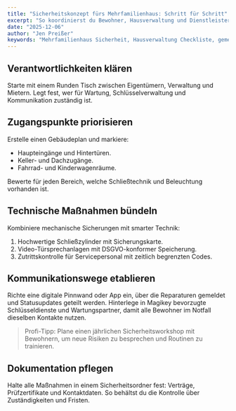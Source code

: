 ```yaml
---
title: "Sicherheitskonzept fürs Mehrfamilienhaus: Schritt für Schritt"
excerpt: "So koordinierst du Bewohner, Hausverwaltung und Dienstleister, um Eingangsbereiche dauerhaft geschützt zu halten."
date: "2025-12-06"
author: "Jen Preißer"
keywords: "Mehrfamilienhaus Sicherheit, Hausverwaltung Checkliste, gemeinsames Sicherheitskonzept"
---
```


## Verantwortlichkeiten klären

Starte mit einem Runden Tisch zwischen Eigentümern, Verwaltung und Mietern. Legt fest, wer für Wartung, Schlüsselverwaltung und Kommunikation zuständig ist.

## Zugangspunkte priorisieren

Erstelle einen Gebäudeplan und markiere:

- Haupteingänge und Hintertüren.
- Keller- und Dachzugänge.
- Fahrrad- und Kinderwagenräume.

Bewerte für jeden Bereich, welche Schließtechnik und Beleuchtung vorhanden ist.

## Technische Maßnahmen bündeln

Kombiniere mechanische Sicherungen mit smarter Technik:

1. Hochwertige Schließzylinder mit Sicherungskarte.
2. Video-Türsprechanlagen mit DSGVO-konformer Speicherung.
3. Zutrittskontrolle für Servicepersonal mit zeitlich begrenzten Codes.

## Kommunikationswege etablieren

Richte eine digitale Pinnwand oder App ein, über die Reparaturen gemeldet und Statusupdates geteilt werden. Hinterlege in Magikey bevorzugte Schlüsseldienste und Wartungspartner, damit alle Bewohner im Notfall dieselben Kontakte nutzen.

> Profi-Tipp: Plane einen jährlichen Sicherheitsworkshop mit Bewohnern, um neue Risiken zu besprechen und Routinen zu trainieren.

## Dokumentation pflegen

Halte alle Maßnahmen in einem Sicherheitsordner fest: Verträge, Prüfzertifikate und Kontaktdaten. So behältst du die Kontrolle über Zuständigkeiten und Fristen.
